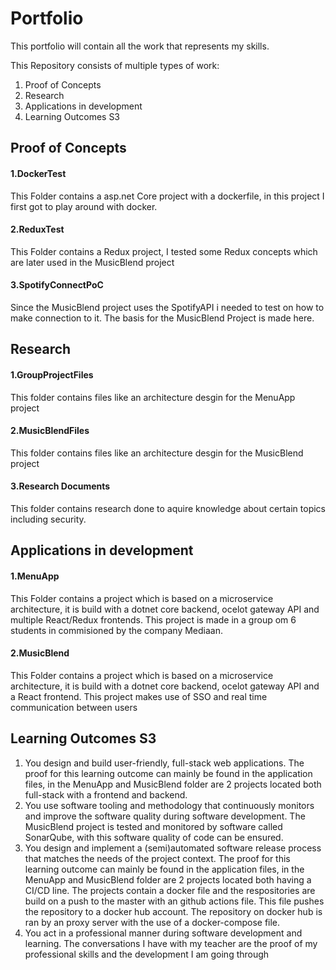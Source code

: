 # Portfolio
This portfolio will contain all the work that represents my skills.

This Repository consists of multiple types of work:
1. Proof of Concepts
2. Research
3. Applications in development
4. Learning Outcomes S3

## Proof of Concepts
#### 1.DockerTest
This Folder contains a asp.net Core project with a dockerfile, in this project I first got to play around with docker.
#### 2.ReduxTest
This Folder contains a Redux project, I tested some Redux concepts which are later used in the MusicBlend project
#### 3.SpotifyConnectPoC
Since the MusicBlend project uses the SpotifyAPI i needed to test on how to make connection to it. The basis for the MusicBlend Project is made here.
## Research
#### 1.GroupProjectFiles
This folder contains files like an architecture desgin for the MenuApp project
#### 2.MusicBlendFiles
This folder contains files like an architecture desgin for the MusicBlend project
#### 3.Research Documents
This folder contains research done to aquire knowledge about certain topics including security.
## Applications in development
#### 1.MenuApp
This Folder contains a project which is based on a microservice architecture, it is build with a dotnet core backend, ocelot gateway API and multiple React/Redux frontends. This project is made in a group om 6 students in commisioned by the company Mediaan.
#### 2.MusicBlend
This Folder contains a project which is based on a microservice architecture, it is build with a dotnet core backend, ocelot gateway API and a React frontend. This project makes use of SSO and real time communication between users
## Learning Outcomes S3
1. You design and build user-friendly, full-stack web applications.
The proof for this learning outcome can mainly be found in the application files, in the MenuApp and MusicBlend folder are 2 projects located both full-stack with a frontend and backend.
3. You use software tooling and methodology that continuously monitors and improve the software quality during software development.
The MusicBlend project is tested and monitored by software called SonarQube, with this software quality of code can be ensured.
5. You design and implement a (semi)automated software release process that matches the needs of the project context.
The proof for this learning outcome can mainly be found in the application files, in the MenuApp and MusicBlend folder are 2 projects located both having a CI/CD line. The projects contain a docker file and the respositories are build on a push to the master with an github actions file. This file pushes the repository to a docker hub account. The repository on docker hub is ran by an proxy server with the use of a docker-compose file.
7. You act in a professional manner during software development and learning.
The conversations I have with my teacher are the proof of my professional skills and the development I am going through
